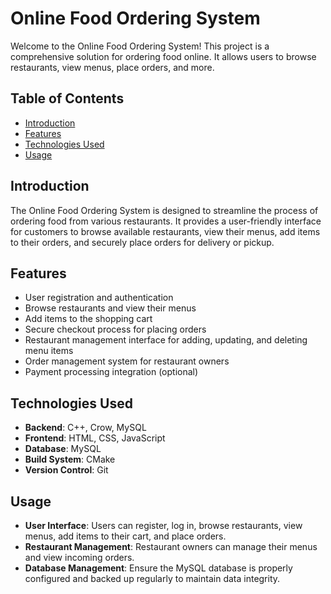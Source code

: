 # Online Food Ordering System

Welcome to the Online Food Ordering System! This project is a comprehensive solution for ordering food online. It allows users to browse restaurants, view menus, place orders, and more.

## Table of Contents
- [Introduction](#introduction)
- [Features](#features)
- [Technologies Used](#technologies-used)
- [Usage](#usage)

## Introduction

The Online Food Ordering System is designed to streamline the process of ordering food from various restaurants. It provides a user-friendly interface for customers to browse available restaurants, view their menus, add items to their orders, and securely place orders for delivery or pickup.

## Features

- User registration and authentication
- Browse restaurants and view their menus
- Add items to the shopping cart
- Secure checkout process for placing orders
- Restaurant management interface for adding, updating, and deleting menu items
- Order management system for restaurant owners
- Payment processing integration (optional)

## Technologies Used

- **Backend**: C++, Crow, MySQL
- **Frontend**: HTML, CSS, JavaScript
- **Database**: MySQL
- **Build System**: CMake
- **Version Control**: Git

## Usage

- **User Interface**: Users can register, log in, browse restaurants, view menus, add items to their cart, and place orders.
- **Restaurant Management**: Restaurant owners can manage their menus and view incoming orders.
- **Database Management**: Ensure the MySQL database is properly configured and backed up regularly to maintain data integrity.
